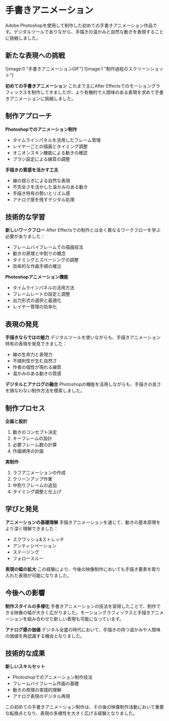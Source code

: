 # 手書きアニメーション

Adobe Photoshopを使用して制作した初めての手書きアニメーション作品です。デジタルツールでありながら、手描きの温かみと自然な動きを表現することに挑戦しました。

## 新たな表現への挑戦

![image:0 "手書きアニメーションGIF"]
![image:1 "制作過程のスクリーンショット"]

**初めての手書きアニメーション**
これまで主にAfter Effectsでのモーショングラフィックスを制作してきましたが、より有機的で人間味のある表現を求めて手書きアニメーションに挑戦しました。

## 制作アプローチ

**Photoshopでのアニメーション制作**

- タイムラインパネルを活用したフレーム管理
- レイヤーごとの描画とタイミング調整
- オニオンスキン機能による動きの確認
- ブラシ設定による線質の調整

**手描きの質感を活かす工夫**

- 線の揺らぎによる自然な表現
- 不完全さを活かした温かみのある動き
- 手描き特有の勢いとリズム感
- アナログ感を残すデジタル処理

## 技術的な学習

**新しいワークフロー**
After Effectsでの制作とは全く異なるワークフローを学ぶ必要がありました：

- フレームバイフレームでの描画技法
- 動きの原理と中割りの概念
- タイミングとスペーシングの調整
- 効率的な作画手順の確立

**Photoshopアニメーション機能**

- タイムラインパネルの活用方法
- フレームレートの設定と調整
- 出力形式の選択と最適化
- レイヤー管理の効率化

## 表現の発見

**手描きならではの魅力**
デジタルツールを使いながらも、手描きアニメーション特有の表現を発見できました：

- 線の生命力と表現力
- 不規則性が生む自然さ
- 作者の個性が現れる線質
- 温かみのある動きの質感

**デジタルとアナログの融合**
Photoshopの機能を活用しながらも、手描きの良さを損なわない制作方法を模索しました。

## 制作プロセス

**企画と設計**

1. 動きのコンセプト決定
2. キーフレームの設計
3. 必要フレーム数の計算
4. 作画順序の計画

**実制作**

1. ラフアニメーションの作成
2. クリーンアップ作業
3. 中割りフレームの追加
4. タイミング調整と仕上げ

## 学びと発見

**アニメーションの基礎理解**
手描きアニメーションを通じて、動きの基本原理をより深く理解できました：

- スクワッシュ&ストレッチ
- アンティシペーション
- ステージング
- フォロースルー

**表現の幅の拡大**
この経験により、今後の映像制作においても手描き要素を取り入れた表現が可能になりました。

## 今後への影響

**制作スタイルの多様化**
手書きアニメーションの技法を習得したことで、制作できる映像の幅が大きく広がりました。モーショングラフィックスと手描きアニメーションを組み合わせた新しい表現も可能になっています。

**アナログ感の価値**
デジタル全盛の時代において、手描きの持つ温かみや人間味の価値を再認識する機会となりました。

## 技術的な成果

**新しいスキルセット**

- Photoshopでのアニメーション制作技法
- フレームバイフレーム作画の基礎
- 動きの原理の実践的理解
- アナログ表現のデジタル再現

この初めての手書きアニメーション制作は、その後の映像制作活動において重要な転換点となり、表現の多様性を大きく広げる経験となりました。
